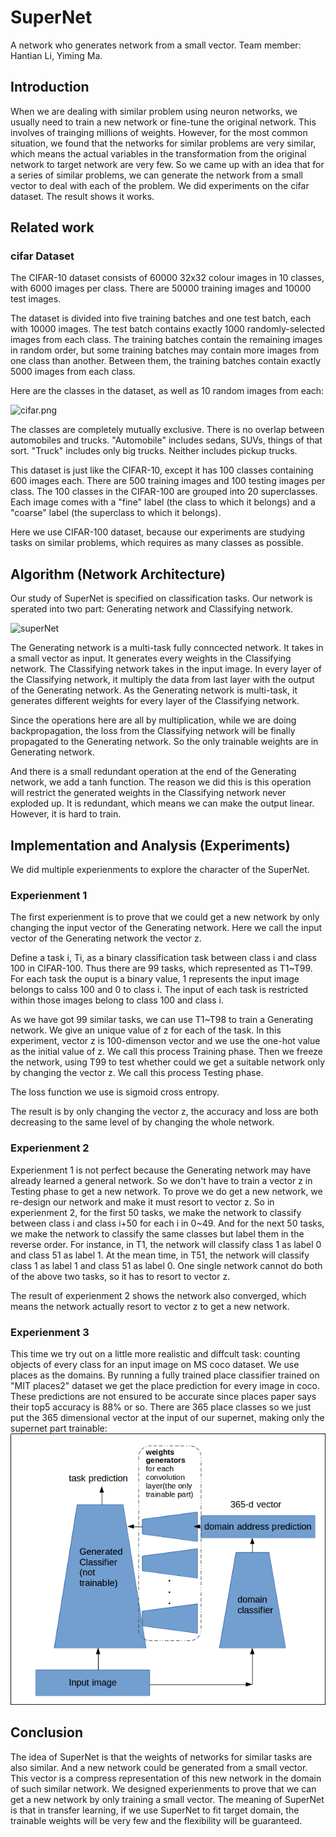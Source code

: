 # SuperNet

A network who generates network from a small vector. Team member: Hantian Li, Yiming Ma.

## Introduction

When we are dealing with similar problem using neuron networks, we usually need to train a new network or fine-tune the original network. This involves of trainging millions of weights. However, for the most common situation, we found that the networks for similar problems are very similar, which means the actual variables in the transformation from the original network to target network are very few. So we came up with an idea that for a series of similar problems, we can generate the network from a small vector to deal with each of the problem. We did experiments on the cifar dataset. The result shows it works. 


## Related work

### cifar Dataset

The CIFAR-10 dataset consists of 60000 32x32 colour images in 10 classes, with 6000 images per class. There are 50000 training images and 10000 test images. 

The dataset is divided into five training batches and one test batch, each with 10000 images. The test batch contains exactly 1000 randomly-selected images from each class. The training batches contain the remaining images in random order, but some training batches may contain more images from one class than another. Between them, the training batches contain exactly 5000 images from each class. 

Here are the classes in the dataset, as well as 10 random images from each:

![cifar.png](https://github.com/victorygod/SuperNet/blob/master/cifar.png)

The classes are completely mutually exclusive. There is no overlap between automobiles and trucks. "Automobile" includes sedans, SUVs, things of that sort. "Truck" includes only big trucks. Neither includes pickup trucks.

This dataset is just like the CIFAR-10, except it has 100 classes containing 600 images each. There are 500 training images and 100 testing images per class. The 100 classes in the CIFAR-100 are grouped into 20 superclasses. Each image comes with a "fine" label (the class to which it belongs) and a "coarse" label (the superclass to which it belongs).

Here we use CIFAR-100 dataset, because our experiments are studying tasks on similar problems, which requires as many classes as possible.

## Algorithm (Network Architecture)

Our study of SuperNet is specified on classification tasks. Our network is sperated into two part: Generating network and Classifying network. 

![superNet](https://github.com/victorygod/SuperNet/blob/master/supernet.png)

The Generating network is a multi-task fully conncected network. It takes in a small vector as input. It generates every weights in the Classifying network. The Classifying network takes in the input image. In every layer of the Classifying network, it multiply the data from last layer with the output of the Generating network. As the Generating network is multi-task, it generates different weights for every layer of the Classifying network. 

Since the operations here are all by multiplication, while we are doing backpropagation, the loss from the Classifying network will be finally propagated to the Generating network. So the only trainable weights are in Generating network. 

And there is a small redundant operation at the end of the Generating network, we add a tanh function. The reason we did this is this operation will restrict the generated weights in the Classifying network never exploded up. It is redundant, which means we can make the output linear. However, it is hard to train.

## Implementation and Analysis (Experiments)

We did multiple experienments to explore the character of the SuperNet.

### Experienment 1

The first experienment is to prove that we could get a new network by only changing the input vector of the Generating network. Here we call the input vector of the Generating network the vector z. 

Define a task i, Ti, as a binary classification task between class i and class 100 in CIFAR-100. Thus there are 99 tasks, which represented as T1~T99. For each task the ouput is a binary value, 1 represents the input image belongs to calss 100 and 0 to class i. The input of each task is restricted within those images belong to class 100 and class i.

As we have got 99 similar tasks, we can use T1~T98 to train a Generating network. We give an unique value of z for each of the task. In this experiment, vector z is 100-dimenson vector and we use the one-hot value as the initial value of z. We call this process Training phase. Then we freeze the network, using T99 to test whether could we get a suitable network only by changing the vector z. We call this process Testing phase.

The loss function we use is sigmoid cross entropy. 

The result is by only changing the vector z, the accuracy and loss are both decreasing to the same level of by changing the whole network.

### Experienment 2

Experienment 1 is not perfect because the Generating network may have already learned a general network. So we don't have to train a vector z in Testing phase to get a new network. To prove we do get a new network, we re-design our network and make it must resort to vector z. So in experienment 2, for the first 50 tasks, we make the network to classify between class i and class i+50 for each i in 0~49. And for the next 50 tasks, we make the network to classify the same classes but label them in the reverse order. For instance, in T1, the network will classify class 1 as label 0 and class 51 as label 1. At the mean time, in T51, the network will classify class 1 as label 1 and class 51 as label 0. One single network cannot do both of the above two tasks, so it has to resort to vector z.

The result of experienment 2 shows the network also converged, which means the network actually resort to vector z to get a new network.

### Experienment 3
This time we try out on a little more realistic and diffcult task: counting objects of every class for an input image on MS coco dataset. We use places as the domains. By running a fully trained place classifier trained on "MIT places2" dataset we get the place prediction for every image in coco. These predictions are not ensured to be accurate since places paper says their top5
 accuracy is 88% or so. There are 365 place classes so we just put the 365 dimensional vector at the input of our supernet, making only the supernet part trainable:
 ![super domain network](https://github.com/victorygod/SuperNet/blob/master/image.png)
## Conclusion

The idea of SuperNet is that the weights of networks for similar tasks are also similar. And a new network could be generated from a small vector. This vector is a compress representation of this new network in the domain of such similar network. We designed experienments to prove that we can get a new network by only training a small vector. The meaning of SuperNet is that in transfer learning, if we use SuperNet to fit target domain, the trainable weights will be very few and the flexibility will be guaranteed.
